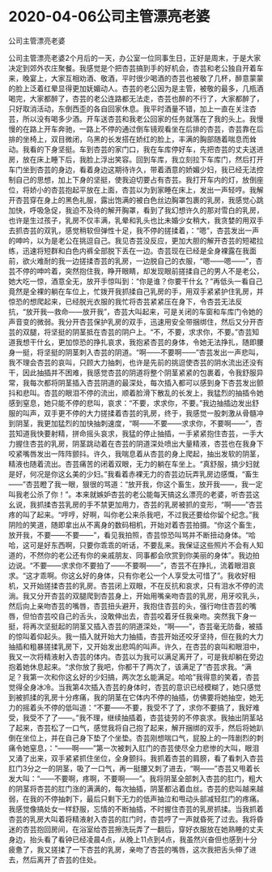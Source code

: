 # 2020-04-06公司主管漂亮老婆



公司主管漂亮老婆



公司主管漂亮老婆2个月后的一天，办公室一位同事生日，正好是周末，于是大家决定到郊外农庄聚餐。我感觉是个把杏芸搞到手的好机会，杏芸和老公独自开着车来，晚宴上，大家互相劝酒、敬酒，平时很少喝酒的杏芸也被敬了几杯，醉意蒙蒙的脸上泛着红晕显得更加妩媚动人。杏芸的老公因为是主管，被敬的最多，几瓶酒喝完，大家都醉了，杏芸的老公连路都无法走，杏芸也醉的不行了，大家都醉了，只好取消活动，东倒西歪的各自回家休息。我平时酒量不错，加上一直在关注杏芸，所以没有喝多少酒。开车送杏芸和我老公回家的任务就落在了我的头上。我慢慢的在路上开车奔驰，一路上不停的通过倒车镜观看坐在后排的杏芸，杏芸靠在后排的坐椅上，双目微闭，乌黑的长发搭在娇红的脸上，丰满的胸部随着喘息而耸动。我看的下身坚挺。车到杏芸的家门口，我在车库停好车，先把杏芸的丈夫送进房，放在床上睡下后，我脸上浮出笑容。回到车库，我立刻拉下车库门，然后打开车门坐到杏芸的身边，看着身边这期待许久，带着酒意的娇媚少妇，我已经无法控制自己的思想，加上下身的坚挺，使我迫切要占有杏芸。我打开车内的灯，放倒座位，将娇小的杏芸抱起平放在上面，杏芸以为到家睡在床上，发出一声轻哼。我解开杏芸穿在身上的黑色礼服，露出饱满的被白色丝边胸罩包裹的乳房，我感觉心跳加快，呼吸急促，我迫不及待的解开胸罩，看到了我幻想许久的那对雪白的乳房，也许是生过孩子，乳房不仅丰满，乳晕和乳头也比未婚少女稍大，我贪婪的用双手去抓杏芸的双乳，感觉稍软但弹性十足，我不停的搓揉着，：“嗯”，杏芸发出一声的呻吟，以为是老公在挑逗自己。我见杏芸没反应，更加大胆的解开杏芸的短裙拉练，迅速将短群和白色内裤全部脱下丢在一边。杏芸现在已经是全身裸露在我面前，欲火难耐的我一边搓揉杏芸的乳房，一边脱自己的衣服，“嗯——嗯——”，杏芸不停的呻吟着，突然抱住我，睁开眼睛，却发现眼前搓揉自己的男人不是老公，她大吃一惊，酒意全无，放开手惊叫到：“你是谁？你要干什幺？”再低头一看自己竟然是全裸的躺在车位上，忙拨开我抓揉自己乳房的手，用双手紧紧护住乳房，并惊恐的想爬起来，已经脱光衣服的我忙将杏芸紧紧压在身下，令杏芸无法反抗，“放开我—救命——放开我”，杏芸大叫起来，可是关闭的车窗和车库门令她的声音变的微弱。我分开杏芸保护乳房的双手，迅速用安全带捆绑住，然后又分开杏芸的双腿，将坚挺的阴茎抵在杏芸的阴户上。“不，不要，求求你，不要。”杏芸知道我想干什幺，更加惊恐的挣扎哀求，我抱紧杏芸的身体，令她无法挣扎，随即腰身一挺，将坚挺的阴茎刺入杏芸的阴道。“啊——不要啊——”杏芸发出一声悲叫，我不理会杏芸的哀叫，只顾大力抽刺，也许是先前的挑逗使杏芸的阴水流出还没有干，因此抽插并不困难，我感觉杏芸的阴道将整个阴茎紧紧的包裹着，令我舒服异常，我每次都将阴茎插入杏芸阴道的最深处，每次插入都可以感到身下杏芸发出颤抖和悲叫。杏芸的眼泪不停的流出，顺着脸滑下散乱的长发上，我猛烈的抽插令她感到窒息，她只能不停的悲叫，哀求：“不要，求求你，不要。”我边抽插边发出舒服的叫声，双手更不停的大力搓揉着杏芸的乳房，终于，我感觉一股刺激从骨髓冲到阴茎，我更加猛烈的加快抽刺速度，“啊——不要——求求你，不要啊——”，杏芸知道我快要射精，拼命摇头哀求，我猛的停止抽插，一手紧紧抱住杏芸，一手大力握住杏芸的乳房，阴茎跳动着在杏芸的阴道深处喷出大量精液，杏芸也在我身下咬紧嘴唇发出一阵阵颤抖。许久，我喘息着从杏芸的身上爬起，抽出发软的阴茎，精液也随着流出。杏芸痛苦的闭着双眼，无力的躺在车坐上。“真舒服，搞少妇就是好，何况是你这幺美的少妇。”我看着赤裸无力的杏芸边玩弄乳房边感慨，“畜生——”杏芸瞪了我一眼，狠很的骂道：“放开我，你这个畜生，放开我——，我一定叫我老公杀了你！”。本来就嫉妒杏芸的老公能每天搞这幺漂亮的老婆，听杏芸这幺说，我抓揉杏芸乳房的手不禁更加用力，杏芸的乳房被抓的变形，“啊——”杏芸疼的叫了起来。“哼哼，好啊，叫你老公来杀我吧，不过我还要给你留个纪念。”我阴险的笑道，随即拿出从不离身的数码相机，开始对着杏芸拍摄。“你这个畜生，放开我，不要——不要——”，看见我拍照，杏芸惊恐叫骂并不断扭动身体。“哈哈，这可是好东西啊，只要你乖乖的听话，不要乱来。我保证这些照片不会有人知道的，不然你的老公还有你的亲戚朋友、同事都会欣赏到你美丽的身体”。我边拍边说。“不要——求求你不要拍了——不要啊——”，杏芸不在挣扎，流着眼泪哀求。“这才乖啊。你这幺好的身体，只有你老公一个人享受太可惜了”。我收好相机，又开始搓揉杏芸的乳房。杏芸闭上双眼，不在反抗和哀求，只有泪水不停的流淌。我又分开杏芸的双腿爬到杏芸身上，开始用嘴亲吻杏芸的乳房，用牙咬乳头，然后向上亲吻杏芸的嘴唇，杏芸扭头避开，我抱住杏芸的头，强行吻住杏芸的嘴唇，但怕杏芸咬自己的舌头，没敢伸出去，杏芸咬着牙任我亲吻。突然我下身一挺，将再次坚挺起的阴茎又插入杏芸的阴道深处，“啊——”，杏芸毫无防备，被插的惊叫着仰起头。我一插入就开始大力抽插，杏芸开始还咬牙坚持，但在我的大力抽插和粗暴搓揉乳房下，又开始发出悲鸣的叫声。许久，在杏芸的哀叫和眼泪中，我又一次将精液射入杏芸的体内。杏芸以为我可以满足离开了，可是我却躺在旁边抱着她休息起来。“求你放了我吧，你都干了两次了，该满足了”杏芸求我。“满足？我第一次和你这幺好的少妇搞，两次怎幺能满足。哈哈”我得意的笑着，杏芸觉得全身冰冷。当我第4次插入杏芸的身体时，杏芸的意识已经模糊了，她只感觉到被抓揉的乳房十分疼痛，我的阴茎在它体内不停的抽插，仿佛要将她抽空，她无力的摇着头不停的低叫道：“不要——不要，我受不了了，求你不要搞了，我好难受，我受不了了——。”我不理，继续抽插着，杏芸徒劳的不停哀求。我抽出阴茎站了起来，杏芸松了一口气，感觉我将自己抱了起来，解开捆绑的双手，然后将她趴倒在坐位上，并在自己身下垫了个坐垫。杏芸刚想喘口气，屁股上的一阵剧烈的刺痛令她窒息，：“——啊——”第一次被刺入肛门的杏芸使尽全力悲惨的大叫，眼泪又涌了出来，双手紧紧抓住坐位，全身颤抖。我抓着杏芸的肩膀，看了看刺入杏芸肛门3分之一的阴茎，吸了一口气，再一挺腰又刺了进去，“啊——”杏芸又甩着长发大叫：“——不要啊，疼啊，不要啊——”。我将阴茎全部刺入杏芸的肛门，粗大的阴茎将杏芸的肛门涨的满满的，每次抽插，阴茎都沾着血丝。杏芸的悲叫越来越弱，在我的不停抽刺下，最后只剩下无力的低声抽泣和甩动头部减轻肛门的疼痛。我感觉像搞处女一样舒服，忘情的不断抽插，不时握住杏芸的乳房抓揉。当我抓着杏芸的乳房大叫着将精液射入杏芸的肛门时，杏芸哼了一声就昏死了过去。我将昏迷的杏芸抱回房间，在浴室给杏芸擦洗玩弄了一翻后，穿好衣服放在她熟睡的丈夫身边，抬头看了看钟已经凌晨4点，从晚上11点到4点，我虽然兴奋但也感到十分疲惫了，我又搓揉了一下杏芸的乳房，亲吻了杏芸的嘴唇，这次我把舌头伸了进去，然后离开了杏芸的住处。


